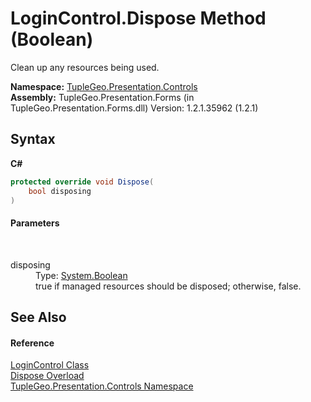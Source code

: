 # LoginControl.Dispose Method (Boolean)
 

Clean up any resources being used.

**Namespace:**&nbsp;<a href="N_TupleGeo_Presentation_Controls">TupleGeo.Presentation.Controls</a><br />**Assembly:**&nbsp;TupleGeo.Presentation.Forms (in TupleGeo.Presentation.Forms.dll) Version: 1.2.1.35962 (1.2.1)

## Syntax

**C#**<br />
``` C#
protected override void Dispose(
	bool disposing
)
```


#### Parameters
&nbsp;<dl><dt>disposing</dt><dd>Type: <a href="http://msdn2.microsoft.com/en-us/library/a28wyd50" target="_blank">System.Boolean</a><br />true if managed resources should be disposed; otherwise, false.</dd></dl>

## See Also


#### Reference
<a href="T_TupleGeo_Presentation_Controls_LoginControl">LoginControl Class</a><br /><a href="Overload_TupleGeo_Presentation_Controls_LoginControl_Dispose">Dispose Overload</a><br /><a href="N_TupleGeo_Presentation_Controls">TupleGeo.Presentation.Controls Namespace</a><br />